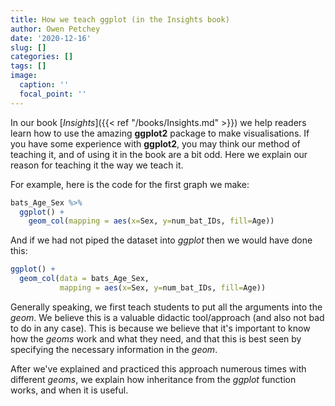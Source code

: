 ```yaml
---
title: How we teach ggplot (in the Insights book)
author: Owen Petchey
date: '2020-12-16'
slug: []
categories: []
tags: []
image:
  caption: ''
  focal_point: ''
---
```


In our book [*Insights*]({{< ref "/books/Insights.md" >}}) we help readers learn how to use the amazing **ggplot2** package to make visualisations. If you have some experience with **ggplot2**, you may think our method of teaching it, and of using it in the book are a bit odd. Here we explain our reason for teaching it the way we teach it.

For example, here is the code for the first graph we make:


```r
bats_Age_Sex %>%
  ggplot() +
    geom_col(mapping = aes(x=Sex, y=num_bat_IDs, fill=Age))
```

And if we had not piped the dataset into *ggplot* then we would have done this:


```r
ggplot() +
  geom_col(data = bats_Age_Sex,
           mapping = aes(x=Sex, y=num_bat_IDs, fill=Age))
```

Generally speaking, we first teach students to put all the arguments into the *geom*. We believe this is a valuable didactic tool/approach (and also not bad to do in any case). This is because we believe that it's important to know how the *geoms* work and what they need, and that this is best seen by specifying the necessary information in the *geom*.

After we've explained and practiced this approach numerous times with different *geoms*, we explain how inheritance from the *ggplot* function works, and when it is useful.




